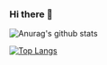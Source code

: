 ### Hi there 👋

<!--
**JessRG/JessRG** is a ✨ _special_ ✨ repository because its `README.md` (this file) appears on your GitHub profile.

Here are some ideas to get you started:

- 🔭 I’m currently working on ...
- 🌱 I’m currently learning ...
- 👯 I’m looking to collaborate on ...
- 🤔 I’m looking for help with ...
- 💬 Ask me about ...
- 📫 How to reach me: ...
- 😄 Pronouns: ...
- ⚡ Fun fact: ...
-->
![Anurag's github stats](https://github-readme-stats.vercel.app/api?username=JessRG&theme=nord&show_icons=true)

[![Top Langs](https://github-readme-stats.vercel.app/api/top-langs/?username=JessRG&theme=nord&layout=compact)](https://github.com/anuraghazra/github-readme-stats)

